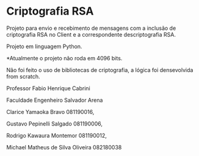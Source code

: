 # Criptografia RSA

Projeto para envio e recebimento de mensagens com a inclusão de criptografia RSA no Client e a correspondente descriptografia RSA.

Projeto em linguagem Python.

*Atualmente o projeto não roda em 4096 bits.

Não foi feito o uso de bibliotecas de criptografia, a lógica foi densevolvida from scratch.

Professor Fabio Henrique Cabrini

Faculdade Engenheiro Salvador Arena

Clarice Yamaoka Bravo 081190016, 

Gustavo Pepinelli Salgado 081190006, 

Rodrigo Kawaura Montemor 081190012, 

Michael Matheus de Silva Oliveira 082180038

